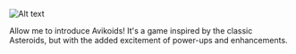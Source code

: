 
![Alt text](Title.png)

Allow me to introduce Avikoids! It's a game inspired by the classic Asteroids, but with the added excitement of power-ups and enhancements.